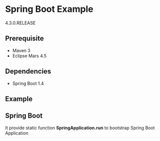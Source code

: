 # Spring Boot Example

<version>4.3.0.RELEASE</version>

## Prerequisite
* Maven 3
* Eclipse Mars 4.5

## Dependencies
* Spring Boot 1.4

## Example

## Spring Boot
It provide static function **SpringApplication.run** to bootstrap Spring Boot Application 

